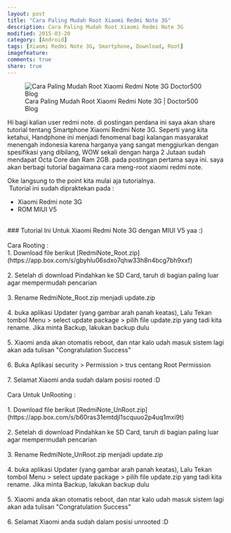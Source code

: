 ```yaml
---
layout: post
title: "Cara Paling Mudah Root Xiaomi Redmi Note 3G"
description: Cara Paling Mudah Root Xiaomi Redmi Note 3G
modified: 2015-03-20
category: [Android]
tags: [Xiaomi Redmi Note 3G, Smartphone, Download, Root]
imagefeature: 
comments: true
share: true
---
```

<figure>
<img src="http://doctor500.github.io/images/Cara-Paling-Mudah-Root-Xiaomi-Redmi-Note-3G-Doctor500-Blog.jpg" alt="Cara Paling Mudah Root Xiaomi Redmi Note 3G Doctor500 Blog">
<figcaption>Cara Paling Mudah Root Xiaomi Redmi Note 3G | Doctor500 Blog </figcaption>
</figure>

Hi bagi kalian user redmi note. di postingan perdana ini saya akan share tutorial tentang Smartphone Xiaomi Redmi Note 3G.
Seperti yang kita ketahui, Handphone ini menjadi fenomenal bagi kalangan masyarakat menengah indonesia karena harganya yang sangat menggiurkan dengan spesifikasi yang dibilang, WOW sekali dengan harga 2 Jutaan sudah mendapat Octa Core dan Ram 2GB. pada postingan pertama saya ini. saya akan berbagi tutorial bagaimana cara meng-root xiaomi redmi note.


Oke langsung to the point kita mulai aja tutorialnya.<br />
&nbsp;Tutorial ini sudah dipraktekan pada :<br />
* Xiaomi Redmi note 3G<br />
* ROM MIUI V5<br />
<br />
### Tutorial Ini Untuk Xiaomi Redmi Note 3G dengan MIUI V5 yaa :)<br />
<br />
Cara Rooting :<br />
1. Download file berikut [RedmiNote_Root.zip](https://app.box.com/s/gbyhlu06sdxo7qhw33h8n4bcg7bh9xxf)<br />
<br />
2. Setelah di download Pindahkan ke SD Card, taruh di bagian paling luar agar mempermudah pencarian<br />
<br />
3. Rename RedmiNote_Root.zip menjadi update.zip<br />
<br />
4. buka aplikasi Updater (yang gambar arah panah keatas), Lalu Tekan tombol Menu &gt; select update package &gt; pilih file update.zip yang tadi kita rename. Jika minta Backup, lakukan backup dulu<br />
<br />
5. Xiaomi anda akan otomatis reboot, dan ntar kalo udah masuk sistem lagi akan ada tulisan "Congratulation Success"<br />
<br />
6. Buka Aplikasi security &gt; Permission &gt; trus centang Root Permission<br />
<br />
7. Selamat Xiaomi anda sudah dalam posisi rooted :D<br />
<br />
Cara Untuk UnRooting :<br />
<br />
1. Download file berikut [RedmiNote_UnRoot.zip](https://app.box.com/s/b60ras31emtdjl1scquuo2p4uq1mxi9t)<br />
<br />
2. Setelah di download Pindahkan ke SD Card, taruh di bagian paling luar agar mempermudah pencarian<br />
<br />
3. Rename RedmiNote_UnRoot.zip menjadi update.zip<br />
<br />
4. buka aplikasi Updater (yang gambar arah panah keatas), Lalu Tekan tombol Menu &gt; select update package &gt; pilih file update.zip yang tadi kita rename. Jika minta Backup, lakukan backup dulu<br />
<br />
5. Xiaomi anda akan otomatis reboot, dan ntar kalo udah masuk sistem lagi akan ada tulisan "Congratulation Success"<br />
<br />
6. Selamat Xiaomi anda sudah dalam posisi unrooted :D
 
 